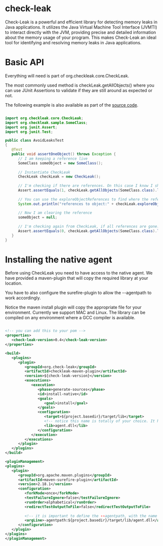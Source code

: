 # check-leak
Check-Leak is a powerful and efficient library for detecting memory leaks in Java applications. It utilizes the Java Virtual Machine Tool Interface (JVMTI) to interact directly with the JVM, providing precise and detailed information about the memory usage of your program. This makes Check-Leak an ideal tool for identifying and resolving memory leaks in Java applications.

# Basic API

Everything will need is part of org.checkleak.core.CheckLeak.

The most commonly used method is checkLeak.getAllObjects() where you can use JUnit Assertions to validate if they are still around as expected or not.

The following example is also available as part of the [source code](https://github.com/check-leak/check-leak/tree/main/examples/junit-example).

```java

import org.checkleak.core.CheckLeak;
import org.checkleak.sample.SomeClass;
import org.junit.Assert;
import org.junit.Test;

public class AvoidLeaksTest
{
   @Test
   public void assertOneObject() throws Exception {
      // I am keeping a reference live
      SomeClass someObject = new SomeClass();
      
      // Instantiate CheckLeak
      CheckLeak checkLeak = new CheckLeak();
      
      // I'm checking if there are references. On this case I know I should have one object live, so I'm checking for 1
      Assert.assertEquals(1, checkLeak.getAllObjects(SomeClass.class).length);
      
      // You can use the exploreObjectReferences to find where the references are (in case they are not expected)
      System.out.println("references to object:" + checkLeak.exploreObjectReferences(10, 10, true, someObject));
      
      // Now I am clearing the reference
      someObject = null;
      
      // I'm checking again from CheckLeak, if all references are gone. Notice that getAllObjects will force a garbage collection on every call
      Assert.assertEquals(0, checkLeak.getAllObjects(SomeClass.class).length);
   }
}

```


# Installing the native agent
Before using CheckLeak you need to have access to the native agent. We have provided a maven-plugin that will copy the required library at your location.

You have to also configure the surefire-plugin to allow the --agentpath to work accordingly.

Notice the maven install plugin will copy the appropriate file for your environment. Currently we support MAC and Linux. The library can be compiled on any environment where a GCC compiler is available.

````xml

<!-- you can add this to your pom -->
<properties>
   <check-leak-version>0.4</check-leak-version>
</properties>

<build>
   <plugins>
      <plugin>
         <groupId>org.check-leak</groupId>
         <artifactId>checkleak-maven-plugin</artifactId>
         <version>${check-leak-version}</version>
         <executions>
            <execution>
               <phase>generate-sources</phase>
               <id>install-native</id>
               <goals>
                  <goal>install</goal>
               </goals>
               <configuration>
                  <target>${project.basedir}/target/lib</target>
                  <!-- notice this name is totally of your choice. It has to match the name passed to the java argument -->
                  <lib>agent.dll</lib>
               </configuration>
            </execution>
         </executions>
      </plugin>
   </plugins>
</build>

<pluginManagement>
<plugins>
   <plugin>
      <groupId>org.apache.maven.plugins</groupId>
      <artifactId>maven-surefire-plugin</artifactId>
      <version>2.18.1</version>
      <configuration>
         <forkMode>once</forkMode>
         <testFailureIgnore>false</testFailureIgnore>
         <runOrder>alphabetical</runOrder>
         <redirectTestOutputToFile>false</redirectTestOutputToFile>
         
         <!-- it is important to define the --agentpath, with the name and location here matching the one of your choice on the install -->
         <argLine>-agentpath:${project.basedir}/target/lib/agent.dll</argLine>
      </configuration>
   </plugin>
</plugins>
</pluginManagement>

````
